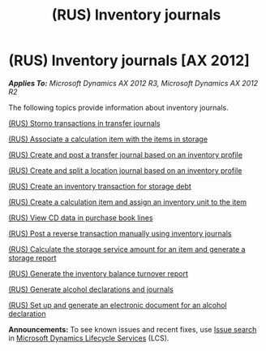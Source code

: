 ﻿---
title: (RUS) Inventory journals
TOCTitle: (RUS) Inventory journals
ms:assetid: a14d2565-351d-4680-b702-df8922f5d2fa
ms:mtpsurl: https://technet.microsoft.com/en-us/library/JJ678550(v=AX.60)
ms:contentKeyID: 49387780
ms.date: 04/18/2014
mtps_version: v=AX.60
---

# (RUS) Inventory journals [AX 2012]


_**Applies To:** Microsoft Dynamics AX 2012 R3, Microsoft Dynamics AX 2012 R2_

The following topics provide information about inventory journals.

[(RUS) Storno transactions in transfer journals](rus-storno-transactions-in-transfer-journals.md)

[(RUS) Associate a calculation item with the items in storage](rus-associate-a-calculation-item-with-the-items-in-storage.md)

[(RUS) Create and post a transfer journal based on an inventory profile](rus-create-and-post-a-transfer-journal-based-on-an-inventory-profile.md)

[(RUS) Create and split a location journal based on an inventory profile](rus-create-and-split-a-location-journal-based-on-an-inventory-profile.md)

[(RUS) Create an inventory transaction for storage debt](rus-create-an-inventory-transaction-for-storage-debt.md)

[(RUS) Create a calculation item and assign an inventory unit to the item](rus-create-a-calculation-item-and-assign-an-inventory-unit-to-the-item.md)

[(RUS) View CD data in purchase book lines](rus-view-cd-data-in-purchase-book-lines.md)

[(RUS) Post a reverse transaction manually using inventory journals](rus-post-a-reverse-transaction-manually-using-inventory-journals.md)

[(RUS) Calculate the storage service amount for an item and generate a storage report](rus-calculate-the-storage-service-amount-for-an-item-and-generate-a-storage-report.md)

[(RUS) Generate the inventory balance turnover report](rus-generate-the-inventory-balance-turnover-report.md)

[(RUS) Generate alcohol declarations and journals](rus-generate-alcohol-declarations-and-journals.md)

[(RUS) Set up and generate an electronic document for an alcohol declaration](rus-set-up-and-generate-an-electronic-document-for-an-alcohol-declaration.md)

  
**Announcements:** To see known issues and recent fixes, use [Issue search](http://go.microsoft.com/fwlink/?linkid=389258) in [Microsoft Dynamics Lifecycle Services](http://go.microsoft.com/fwlink/?linkid=306505) (LCS).

